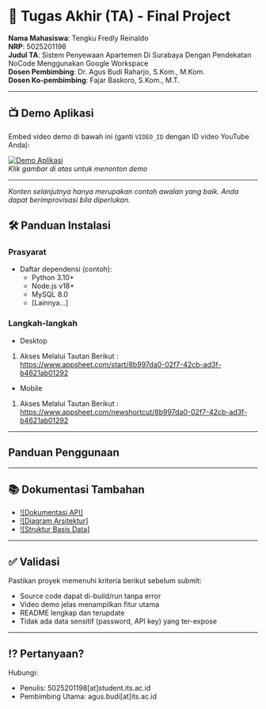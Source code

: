 # 🏁 Tugas Akhir (TA) - Final Project

**Nama Mahasiswa**: Tengku Fredly Reinaldo  
**NRP**: 5025201198  
**Judul TA**: Sistem Penyewaan Apartemen Di Surabaya Dengan Pendekatan NoCode Menggunakan Google Workspace   
**Dosen Pembimbing**: Dr. Agus Budi Raharjo, S.Kom., M.Kom.  
**Dosen Ko-pembimbing**: Fajar Baskoro, S.Kom., M.T.

---

## 📺 Demo Aplikasi  
Embed video demo di bawah ini (ganti `VIDEO_ID` dengan ID video YouTube Anda):  

[![Demo Aplikasi](https://i.ytimg.com/vi/zIfRMTxRaIs/maxresdefault.jpg)](https://www.youtube.com/watch?v=VIDEO_ID)  
*Klik gambar di atas untuk menonton demo*

---

*Konten selanjutnya hanya merupakan contoh awalan yang baik. Anda dapat berimprovisasi bila diperlukan.*

## 🛠 Panduan Instalasi  

### Prasyarat  
- Daftar dependensi (contoh):
  - Python 3.10+
  - Node.js v18+
  - MySQL 8.0
  - [Lainnya...]

### Langkah-langkah
- Desktop
1. Akses Melalui Tautan Berikut : https://www.appsheet.com/start/8b997da0-02f7-42cb-ad3f-b4621ab01292
- Mobile
1. Akses Melalui Tautan Berikut : https://www.appsheet.com/newshortcut/8b997da0-02f7-42cb-ad3f-b4621ab01292

---

## Panduan Penggunaan

---

## 📚 Dokumentasi Tambahan

- [![Dokumentasi API]](docs/api.md)
- [![Diagram Arsitektur]](docs/architecture.png)
- [![Struktur Basis Data]](docs/database_schema.sql)

---

## ✅ Validasi

Pastikan proyek memenuhi kriteria berikut sebelum submit:
- Source code dapat di-build/run tanpa error
- Video demo jelas menampilkan fitur utama
- README lengkap dan terupdate
- Tidak ada data sensitif (password, API key) yang ter-expose

---

## ⁉️ Pertanyaan?

Hubungi:
- Penulis: 5025201198[at]student.its.ac.id
- Pembimbing Utama: agus.budi[at]its.ac.id
